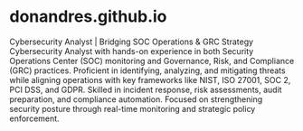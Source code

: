 # donandres.github.io
Cybersecurity Analyst | Bridging SOC Operations & GRC Strategy
Cybersecurity Analyst with hands-on experience in both Security Operations Center (SOC) monitoring and Governance, Risk, and Compliance (GRC) practices. Proficient in identifying, analyzing, and mitigating threats while aligning operations with key frameworks like NIST, ISO 27001, SOC 2, PCI DSS, and GDPR. Skilled in incident response, risk assessments, audit preparation, and compliance automation. Focused on strengthening security posture through real-time monitoring and strategic policy enforcement.
